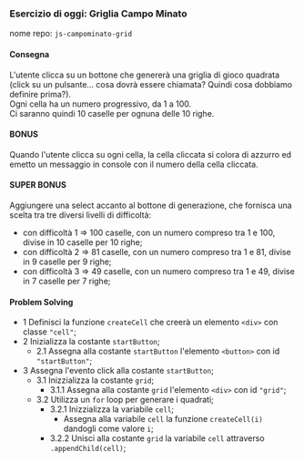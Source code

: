 ### Esercizio di oggi: Griglia Campo Minato
nome repo: `js-campominato-grid`
#### Consegna
L'utente clicca su un bottone che genererà una griglia di gioco quadrata (click su un pulsante... cosa dovrà essere chiamata? Quindi cosa dobbiamo definire prima?). <br>
Ogni cella ha un numero progressivo, da 1 a 100. <br>
Ci saranno quindi 10 caselle per ognuna delle 10 righe. <br>
#### BONUS
Quando l'utente clicca su ogni cella, la cella cliccata si colora di azzurro ed emetto un messaggio in console con il numero della cella cliccata.
#### SUPER BONUS
Aggiungere una select accanto al bottone di generazione, che fornisca una scelta tra tre diversi livelli di difficoltà:
- con difficoltà 1 => 100 caselle, con un numero compreso tra 1 e 100, divise in 10 caselle per 10 righe;
- con difficoltà 2 => 81 caselle, con un numero compreso tra 1 e 81, divise in 9 caselle per 9 righe;
- con difficoltà 3 => 49 caselle, con un numero compreso tra 1 e 49, divise in 7 caselle per 7 righe;

#### Problem Solving
- 1 Definisci la funzione `createCell` che creerà un elemento `<div>` con classe `"cell"`;
- 2 Inizializza la costante `startButton`;
    - 2.1 Assegna alla costante `startButton` l'elemento `<button>` con id `"startButton"`;
- 3 Assegna l'evento click alla costante `startButton`;
    - 3.1 Inizzializza la costante `grid`;
        - 3.1.1 Assegna alla costante `grid` l'elemento `<div>` con id `"grid"`;
    - 3.2 Utilizza un `for` loop per generare i quadrati;
        - 3.2.1 Inizzializza la variabile `cell`;
            - Assegna alla variabile `cell` la funzione `createCell(i)` dandogli come valore `i`;
        - 3.2.2 Unisci alla costante `grid` la variabile `cell` attraverso `.appendChild(cell)`;